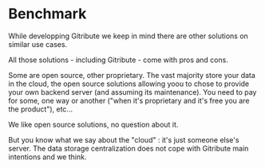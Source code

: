 # Benchmark

While developping Gitribute we keep in mind there are other solutions on similar use cases.

All those solutions - including Gitribute - come with pros and cons. 

Some are open source, other proprietary. The vast majority store your data in the cloud, the open source solutions allowing yoou to chose to provide your own backend server (and assuming its maintenance). You need to pay for some, one way or another ("when it's proprietary and it's free you are the product"), etc...

We like open source solutions, no question about it.

But you know what we say about the "cloud" : it's just someone else's server. The data storage centralization does not cope with Gitribute main intentions and we think.
